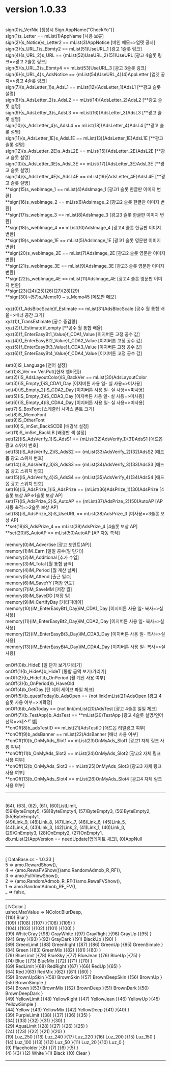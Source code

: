 # version 1.0.33
<br>sign(0)s_VerNic [생성시 Sign.AppName("CheckYo")]
<br>sign(1)s_Letter == mList(1)AppName [사용 보류]
<br>sign(2){s_Notice}s_Letter2 == mList(3)AppNotice [메인 메모=>업뎃 공지]
<br>sign(3){s_URL_1}s_Ebmty2 == mList(51)UseURL_1 [광고 1슬롯 링크]
<br>sign(4){s_URL_2}s_URL == {mList(52)UseURL_2}(51)UseURL [광고 4슬롯 링크=>광고 2슬롯 링크]
<br>sign(5){s_URL_3}s_Ebmty4 == mList(53)UseURL_3 [광고 3슬롯 링크]
<br>sign(6){s_URL_4}s_AdsNotice == {mList(54)UseURL_4}(4)AppLetter [업뎃 공지=>광고 4슬롯 링크]
<br>sign(7){s_AdsLetter_1}s_AdsL1 == mList(12){AdsLetter_1}AdsL1 [**광고 슬롯 설명]
<br>sign(8){s_AdsLetter_2}s_AdsL2 == mList(14){AdsLetter_2}AdsL2 [**광고 슬롯 설명]
<br>sign(9){s_AdsLetter_3}s_AdsL3 == mList(16){AdsLetter_3}AdsL3 [**광고 슬롯 설명]
<br>sign(10){s_AdsLetter_4}s_AdsL4 == mList(18){AdsLetter_4}AdsL4 [**광고 슬롯 설명]
<br>sign(11){s_AdsLetter_1E}s_AdsL1E == mList(13){AdsLetter_1E}AdsL1E [**광고 슬롯 설명]
<br>sign(12){s_AdsLetter_2E}s_AdsL2E == mList(15){AdsLetter_2E}AdsL2E [**광고 슬롯 설명]
<br>sign(13){s_AdsLetter_3E}s_AdsL3E == mList(17){AdsLetter_3E}AdsL3E [**광고 슬롯 설명]
<br>sign(14){s_AdsLetter_4E}s_AdsL4E == mList(19){AdsLetter_4E}AdsL4E [**광고 슬롯 설명]
<br>**sign(15)s_webImage_1 == mList(4)AdsImage_1 [광고1 슬롯 한글판 이미지 변환]
<br>**sign(16)s_webImage_2 == mList(6)AdsImage_2 [광고2 슬롯 한글판 이미지 변환]
<br>**sign(17)s_webImage_3 == mList(8)AdsImage_3 [광고3 슬롯 한글판 이미지 변환]
<br>**sign(18)s_webImage_4 == mList(10)AdsImage_4 [광고4 슬롯 한글판 이미지 변환]
<br>**sign(19)s_webImage_1E == mList(5)AdsImage_1E [광고1 슬롯 영문판 이미지 변환]
<br>**sign(20)s_webImage_2E == mList(7)AdsImage_2E [광고2 슬롯 영문판 이미지 변환]
<br>**sign(21)s_webImage_3E == mList(9)AdsImage_3E [광고3 슬롯 영문판 이미지 변환]
<br>**sign(22)s_webImage_4E == mList(11)AdsImage_4E [광고4 슬롯 영문판 이미지 변환]
<br>**sign(23)(24)(25)(26)(27)(28)(29)
<br>**sign(30)~(57)s_Memo10 ~ s_Memo45 [메모판 메모]
<br>
<br>xyz(0){f_AdsBlocScale}f_Estimate == mList(31)AdsBlocScale [공수 월 통합 배율=>배너 공간 크기]
<br>xyz(1)f_TransEstimate [공수 증감량]
<br>xyz(2){f_Estimate}f_empty [**공수 월 통합 배율]
<br>xyz(3){f_EnterEasyBt1_Value}f_CDA1_Value [이지버튼 고정 공수 값]
<br>xyz(4){f_EnterEasyBt2_Value}f_CDA2_Value [이지버튼 고정 공수 값]
<br>xyz(5){f_EnterEasyBt3_Value}f_CDA3_Value [이지버튼 고정 공수 값]
<br>xyz(6){f_EnterEasyBt4_Value}f_CDA4_Value [이지버튼 고정 공수 값]
<br>
<br>set(0)iS_Language [언어 설정]
<br>set(1)iS_Ver == Ver.Put([현재 앱버전])
<br>set(2){iS_AdsLayoutColor}iS_BackVer == mList(30)AdsLayoutColor
<br>set(3){iS_Empty_1}iS_CDA1_Day [이지버튼 사용 일- 실 사용=>미사용]
<br>set(4){iS_Empty_2}iS_CDA2_Day [이지버튼 사용 일- 실 사용=>미사용]
<br>set(5){iS_Empty_3}iS_CDA3_Day [이지버튼 사용 일- 실 사용=>미사용]
<br>set(6){iS_Empty_4}iS_CDA4_Day [이지버튼 사용 일- 실 사용=>미사용]
<br>set(7)iS_BoxFont [스케줄러 시박스 폰트 크기]
<br>set(8)iS_MemoFont
<br>set(9)iS_OtherFont
<br>set(10)iS_imSet_BackSCDB [배경색 설정]
<br>set(11)iS_imSet_BackLB [배경판 색 설정]
<br>set(12){iS_AdsVerify_1}iS_AdsS1 == {mList(32)AdsVerify_1}(31)AdsS1 [애드몹 광고 스위치 번호]
<br>set(13){iS_AdsVerify_2}iS_AdsS2 == {mList(33)AdsVerify_2}(32)AdsS2 [애드몹 광고 스위치 번호]
<br>set(14){iS_AdsVerify_3}iS_AdsS3 == {mList(34)AdsVerify_3}(33)AdsS3 [애드몹 광고 스위치 번호]
<br>set(15){iS_AdsVerify_4}iS_AdsS4 == {mList(35)AdsVerify_4}(34)AdsS4 [애드몹 광고 스위치 번호]
<br>set(16){iS_AdsPrize_1}iS_AdsPrize == {mList(36)AdsPrize_1}(30)AdsPrize [4슬롯 보상 AP=>1슬롯 보상 AP]
<br>set(17){iS_AdsPrize_2}iS_AutoAP == {mList(37)AdsPrize_2}(50)AutoAP [AP 자동 축적=>2슬롯 보상 AP]
<br>set(18){iS_AdsPrize_3}iS_UseURL == mList(38)AdsPrize_3 [미사용=>3슬롯 보상 AP]
<br>**set(19)iS_AdsPrize_4 == mList(39)AdsPrize_4 [4슬롯 보상 AP]
<br>**set(20)iS_AutoAP == mList(50)AutoAP [AP 자동 축적]
<br>
<br>memory(0)iM_Advertise [광고 포인트(AP)]
<br>memory(1)iM_Earn [일일 공수(일 단가)]
<br>memory(2)iM_Additional [추가 수입]
<br>memory(3)iM_Total [월 통합 금액]
<br>memory(4)iM_Period [월 계산 날짜]
<br>memory(5)iM_Attend [출근 일수]
<br>memory(6)iM_SaveYY [저장 연도]
<br>memory(7)iM_SaveMM [저장 월]
<br>memory(8)iM_SaveDD [저장 일]
<br>memory(9)iM_CertifyDay [커티피데이]
<br>memory(10){iM_EnterEasyBt1_Day}iM_CDA1_Day [이지버튼 사용 일- 복사=>실 사용]
<br>memory(11){iM_EnterEasyBt2_Day}iM_CDA2_Day [이지버튼 사용 일- 복사=>실 사용]
<br>memory(12){iM_EnterEasyBt3_Day}iM_CDA3_Day [이지버튼 사용 일- 복사=>실 사용]
<br>memory(13){iM_EnterEasyBt4_Day}iM_CDA4_Day [이지버튼 사용 일- 복사=>실 사용]
<br>
<br>onOff(0)b_HideE [일 단가 보기/가리기]
<br>onOff(1){b_HideA}b_HideT [통합 금액 보기/가리기]
<br>onOff(2){b_HideT}b_OnPeriod [월 계산 사용 여부]
<br>onOff(3){b_OnPeriod}b_HaveOld
<br>onOff(4)b_GetDay [턴 데이 세이브 파일 체크]
<br>onOff(5){b_questToday}b_AdsOpen == {not link}mList(21)AdsOpen [광고 4슬롯 사용 여부=>미확정]
<br>onOff(6)b_AdsToday == {not link}mList(20)AdsTest [광고 4슬롯 일일 체크]
<br>onOff(7){b_TestApp}b_AdsTest == **mList(20)TestApp [광고 4슬롯 설명/언어 선택=>테스트앱]
<br>**onOff(8)b_adsTestID == mList(21)AdsTestID [애드몹 리얼광고 여부]
<br>**onOff(9)b_adsBanner == mList(22)AdsBanner [배너 사용 여부]
<br>**onOff(10)b_OnMyAds_Slot1 == mList(23)OnMyAds_Slot1 [광고1 자체 링크 사용 여부]
<br>**onOff(11)b_OnMyAds_Slot2 == mList(24)OnMyAds_Slot2 [광고2 자체 링크 사용 여부]
<br>**onOff(12)b_OnMyAds_Slot3 == mList(25)OnMyAds_Slot3 [광고3 자체 링크 사용 여부]
<br>**onOff(13)b_OnMyAds_Slot4 == mList(26)OnMyAds_Slot4 [광고4 자체 링크 사용 여부]
<br><hr>
<br>(64), (63), (62), (61), (60)ListLimit,
<br>(59)ByteEmpty5, (58)ByteEmpty4, (57)ByteEmpty3, (56)ByteEmpty2, (55)ByteEmpty1,
<br>(49)Link_9, (48)Link_8, (47)Link_7, (46)Link_6, (45)Link_5,
<br>(44)Link_4, (43)Link_3, (42)Link_2, (41)Link_1, (40)Link_0,
<br>(29)OnEmpty3, (28)OnEmpty2, (27)OnEmpty1,
<br>db.mList(2)AppVersion == needUpdate[업데이트 체크], (0)AppNull
<br><hr>
<br>[ DataBase.cs - 1.0.33 ]
<br>5 => amo.RewardShow(),
<br>4 => {amo.RewaFVShow()}amo.RandomAdmob_R_RF(),
<br>3 => amo.FullViewShow(),
<br>2 => {amo.RandomAdmob_R_RF()}amo.RewaFVShow(),
<br>1 => amo.RandomAdmob_RF_FV(),
<br>_ => false,
<br><hr>
[ NColor ]
<br>ushot.MaxValue => NColor.BlurDeep,
<br>{110) Blur }
<br>{109) }{108) }{107) }{106) }{105) }
<br>{104) }{103) }{102) }{101) }{100) }
<br>{99) WhiteGray }{98) GrayWhite }{97) GrayRight }{96) GrayUp }{95) }
<br>{94) Gray }{93) }{92) GrayDark }{91) BlackUp }{90) }
<br>{89) GreenLimit }{88) GreenRight }{87) }{86) GreenUp }{85) GreenSimple }
<br>{84) Green }{83) GreenMix }{82) }{81) }{80) }
<br>{79) BlueLimit }{78) BlueSky }{77) BlueJean }{76) BlueUp }{75) }
<br>{74) Blue }{73) BlueMix }{72) }{71) }{70) }
<br>{69) RedLimit }{68) RedRight }{67) }{66) RedUp }{65) }
<br>{64) Red }{63) RedMix }{62) }{61) }{60) }
<br>{59) BrownUpSkin }{58) BrownSkin }{57) BrownDeepSkin }{56) BrownUp }{55) BrownSimple }
<br>{54) Brown }{53) BrownMix }{52) BrownDeep }{51) BrownDark }{50) BrownDeepDark }
<br>{49) YellowLimit }{48) YellowRight }{47) YellowJean }{46) YellowUp }{45) YellowSimple }
<br>{44) Yellow }{43) YellowMix }{42) YellowDeep }{41) }{40) }
<br>{39) PurpleLimit }{38) }{37) }{36) }{35) }
<br>{34) }{33) }{32) }{31) }{30) }
<br>{29) AquaLimit }{28) }{27) }{26) }{25) }
<br>{24) }{23) }{22) }{21) }{20) }
<br>{19) Luz_250 }{18) Luz_240 }{17) Luz_220 }{16) Luz_200 }{15) Luz_150 }
<br>{14) Luz_100 }{13) }{12) Luz_50 }{11) Luz_20 }{10) Luz_0 }
<br>{9) Placeholder }{8) }{7) }{6) }{5) }
<br>{4) }{3) }{2) White }{1) Black }{0) Clear }
<br><hr>
